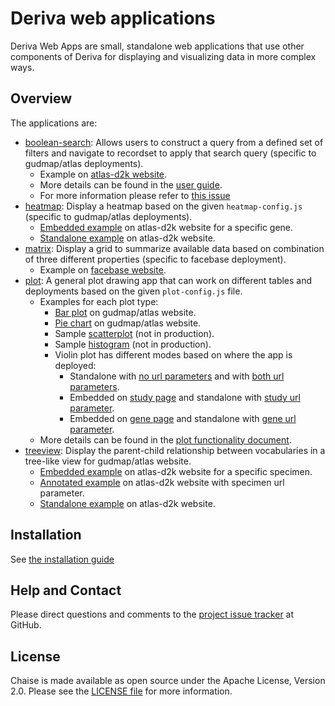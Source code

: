 # Deriva web applications

Deriva Web Apps are small, standalone web applications that use other components of Deriva for displaying and visualizing data in more complex ways.

## Overview

The applications are:

- [boolean-search](/docs/user-docs/boolean-search-app.md): Allows users to construct a query from a defined set of filters and navigate to recordset to apply that search query (specific to gudmap/atlas deployments).
  - Example on [atlas-d2k website](https://www.atlas-d2k.org/deriva-webapps/boolean-search/).
  - More details can be found in the [user guide](https://www.gudmap.org/using-gudmap/boolean-anatomy-search/).
  - For more information please refer to [this issue](https://github.com/informatics-isi-edu/deriva-webapps/issues/5)
- [heatmap](/docs/user-docs/heatmap-app.md): Display a heatmap based on the given `heatmap-config.js` (specific to gudmap/atlas deployments).
  - [Embedded example](https://www.atlas-d2k.org/chaise/record/#2/Common:Gene/RID=Q-472G) on atlas-d2k website for a specific gene.
  - [Standalone example](https://www.atlas-d2k.org/deriva-webapps/heatmap/#2/Gene_Expression:Array_Data_view/NCBI_GeneID=12267) on atlas-d2k website.
- [matrix](docs/user-docs/matrix-app.md): Display a grid to summarize available data based on combination of three different properties (specific to facebase deployment).
  - Example on [facebase website](https://dev.facebase.org/~jchudy/deriva-webapps/matrix/).
- [plot](/docs/user-docs/plot-app.md): A general plot drawing app that can work on different tables and deployments based on the given `plot-config.js` file.
  - Examples for each plot type:
    - [Bar plot](https://www.atlas-d2k.org/deriva-webapps/plot/?config=gudmap-todate-bar) on gudmap/atlas website.
    - [Pie chart](https://www.atlas-d2k.org/deriva-webapps/plot/?config=gudmap-todate-pie) on gudmap/atlas website.
    - Sample [scatterplot](https://dev.gudmap.org/~jchudy/deriva-webapps/plot/?config=specimen-scatterplot) (not in production).
    - Sample [histogram](https://dev.gudmap.org/~jchudy/deriva-webapps/plot/?config=specimen-histogram-horizontal) (not in production).
    - Violin plot has different modes based on where the app is deployed:
      - Standalone with [no url parameters](https://www.atlas-d2k.org/deriva-webapps/plot/?config=study-violin) and with [both url parameters](https://www.atlas-d2k.org/deriva-webapps/plot/?config=study-violin&Study=14-3PXT&NCBI_GeneID=1).
      - Embedded on [study page](https://www.atlas-d2k.org/chaise/record/#2/RNASeq:Study/RID=14-3PXT) and standalone with [study url parameter](https://www.atlas-d2k.org/deriva-webapps/plot/?config=study-violin&Study=14-3PXT).
      - Embedded on [gene page](https://www.atlas-d2k.org/chaise/record/#2/Common:Gene/RID=Q-3KT2) and standalone with [gene url parameter](https://www.atlas-d2k.org/deriva-webapps/plot/?config=study-violin&NCBI_GeneID=1).
  - More details can be found in the [plot functionality document](/docs/user-docs/plot-functionality.md).
- [treeview](/treview/): Display the parent-child relationship between vocabularies in a tree-like view for gudmap/atlas website.
  - [Embedded example](https://www.atlas-d2k.org/chaise/record/#2/Gene_Expression:Specimen/RID=N-GXA4) on atlas-d2k website for a specific specimen.
  - [Annotated example](https://www.atlas-d2k.org/deriva-webapps/treeview/?Specimen_RID=N-GXA4) on atlas-d2k website with specimen url parameter.
  - [Standalone example](https://www.atlas-d2k.org/deriva-webapps/treeview/) on atlas-d2k website.

## Installation

See [the installation guide](docs/user-docs/installation.md)

## Help and Contact

Please direct questions and comments to the [project issue tracker](https://github.com/informatics-isi-edu/deriva-webapps/issues) at GitHub.

## License

Chaise is made available as open source under the Apache License, Version 2.0. Please see the [LICENSE file](LICENSE) for more information.

